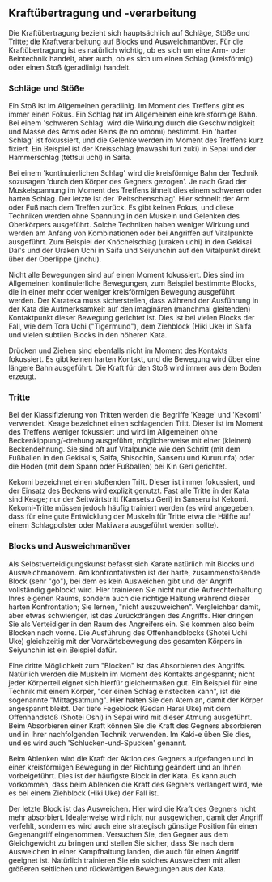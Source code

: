 ## Kraftübertragung und -verarbeitung

Die Kraftübertragung bezieht sich hauptsächlich auf Schläge, Stöße und Tritte; die Kraftverarbeitung auf Blocks und Ausweichmanöver. Für die Kraftübertragung ist es natürlich wichtig, ob es sich um eine Arm- oder Beintechnik handelt, aber auch, ob es sich um einen Schlag (kreisförmig) oder einen Stoß (geradlinig) handelt.

### Schläge und Stöße

Ein Stoß ist im Allgemeinen geradlinig. Im Moment des Treffens gibt es immer einen Fokus. Ein Schlag hat im Allgemeinen eine kreisförmige Bahn. Bei einem 'schweren Schlag' wird die Wirkung durch die Geschwindigkeit und Masse des Arms oder Beins (te no omomi) bestimmt. Ein 'harter Schlag' ist fokussiert, und die Gelenke werden im Moment des Treffens kurz fixiert. Ein Beispiel ist der Kreisschlag (mawashi furi zuki) in Sepai und der Hammerschlag (tettsui uchi) in Saifa.

Bei einem 'kontinuierlichen Schlag' wird die kreisförmige Bahn der Technik sozusagen 'durch den Körper des Gegners gezogen'. Je nach Grad der Muskelspannung im Moment des Treffens ähnelt dies einem schweren oder harten Schlag. Der letzte ist der 'Peitschenschlag'. Hier schnellt der Arm oder Fuß nach dem Treffen zurück. Es gibt keinen Fokus, und diese Techniken werden ohne Spannung in den Muskeln und Gelenken des Oberkörpers ausgeführt. Solche Techniken haben weniger Wirkung und werden am Anfang von Kombinationen oder bei Angriffen auf Vitalpunkte ausgeführt. Zum Beispiel der Knöchelschlag (uraken uchi) in den Gekisai Dai's und der Uraken Uchi in Saifa und Seiyunchin auf den Vitalpunkt direkt über der Oberlippe (jinchu).

Nicht alle Bewegungen sind auf einen Moment fokussiert. Dies sind im Allgemeinen kontinuierliche Bewegungen, zum Beispiel bestimmte Blocks, die in einer mehr oder weniger kreisförmigen Bewegung ausgeführt werden. Der Karateka muss sicherstellen, dass während der Ausführung in der Kata die Aufmerksamkeit auf den imaginären (manchmal gleitenden) Kontaktpunkt dieser Bewegung gerichtet ist. Dies ist bei vielen Blocks der Fall, wie dem Tora Uchi ("Tigermund"), dem Ziehblock (Hiki Uke) in Saifa und vielen subtilen Blocks in den höheren Kata.

Drücken und Ziehen sind ebenfalls nicht im Moment des Kontakts fokussiert. Es gibt keinen harten Kontakt, und die Bewegung wird über eine längere Bahn ausgeführt. Die Kraft für den Stoß wird immer aus dem Boden erzeugt.

### Tritte

Bei der Klassifizierung von Tritten werden die Begriffe 'Keage' und 'Kekomi' verwendet. Keage bezeichnet einen schlagenden Tritt. Dieser ist im Moment des Treffens weniger fokussiert und wird im Allgemeinen ohne Beckenkippung/-drehung ausgeführt, möglicherweise mit einer (kleinen) Beckendehnung. Sie sind oft auf Vitalpunkte wie den Schritt (mit dem Fußballen in den Gekisai's, Saifa, Shisochin, Sanseru und Kururunfa) oder die Hoden (mit dem Spann oder Fußballen) bei Kin Geri gerichtet.

Kekomi bezeichnet einen stoßenden Tritt. Dieser ist immer fokussiert, und der Einsatz des Beckens wird explizit genutzt. Fast alle Tritte in der Kata sind Keage; nur der Seitwärtstritt (Kansetsu Geri) in Sanseru ist Kekomi. Kekomi-Tritte müssen jedoch häufig trainiert werden (es wird angegeben, dass für eine gute Entwicklung der Muskeln für Tritte etwa die Hälfte auf einem Schlagpolster oder Makiwara ausgeführt werden sollte).

### Blocks und Ausweichmanöver

Als Selbstverteidigungskunst befasst sich Karate natürlich mit Blocks und Ausweichmanövern. Am konfrontativsten ist der harte, zusammenstoßende Block (sehr "go"), bei dem es kein Ausweichen gibt und der Angriff vollständig geblockt wird. Hier trainieren Sie nicht nur die Aufrechterhaltung Ihres eigenen Raums, sondern auch die richtige Haltung während dieser harten Konfrontation; Sie lernen, "nicht auszuweichen". Vergleichbar damit, aber etwas schwieriger, ist das Zurückdrängen des Angriffs. Hier dringen Sie als Verteidiger in den Raum des Angreifers ein. Sie kommen also beim Blocken nach vorne. Die Ausführung des Offenhandblocks (Shotei Uchi Uke) gleichzeitig mit der Vorwärtsbewegung des gesamten Körpers in Seiyunchin ist ein Beispiel dafür.

Eine dritte Möglichkeit zum "Blocken" ist das Absorbieren des Angriffs. Natürlich werden die Muskeln im Moment des Kontakts angespannt; nicht jeder Körperteil eignet sich hierfür gleichermaßen gut. Ein Beispiel für eine Technik mit einem Körper, "der einen Schlag einstecken kann", ist die sogenannte "Mittagsatmung". Hier halten Sie den Atem an, damit der Körper angespannt bleibt. Der tiefe Fegeblock (Gedan Harai Uke) mit dem Offenhandstoß (Shotei Oshi) in Sepai wird mit dieser Atmung ausgeführt. Beim Absorbieren einer Kraft können Sie die Kraft des Gegners absorbieren und in Ihrer nachfolgenden Technik verwenden. Im Kaki-e üben Sie dies, und es wird auch 'Schlucken-und-Spucken' genannt.

Beim Ablenken wird die Kraft der Aktion des Gegners aufgefangen und in einer kreisförmigen Bewegung in der Richtung geändert und an Ihnen vorbeigeführt. Dies ist der häufigste Block in der Kata. Es kann auch vorkommen, dass beim Ablenken die Kraft des Gegners verlängert wird, wie es bei einem Ziehblock (Hiki Uke) der Fall ist.

Der letzte Block ist das Ausweichen. Hier wird die Kraft des Gegners nicht mehr absorbiert. Idealerweise wird nicht nur ausgewichen, damit der Angriff verfehlt, sondern es wird auch eine strategisch günstige Position für einen Gegenangriff eingenommen. Versuchen Sie, den Gegner aus dem Gleichgewicht zu bringen und stellen Sie sicher, dass Sie nach dem Ausweichen in einer Kampfhaltung landen, die auch für einen Angriff geeignet ist. Natürlich trainieren Sie ein solches Ausweichen mit allen größeren seitlichen und rückwärtigen Bewegungen aus der Kata. 